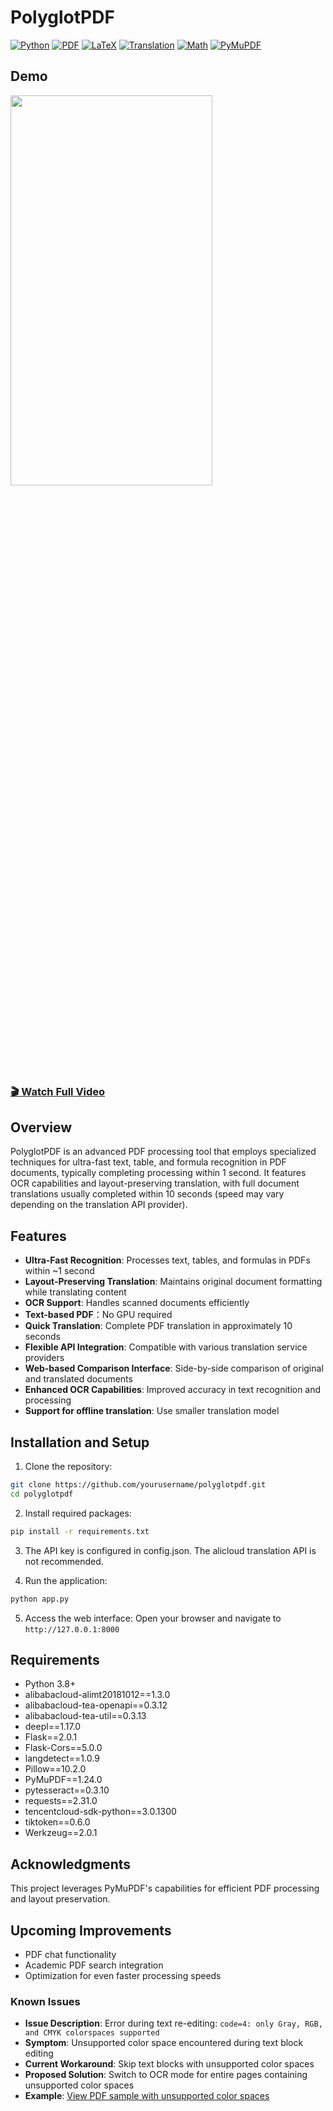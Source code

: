 # PolyglotPDF

[![Python](https://img.shields.io/badge/python-3.8-blue.svg)](https://www.python.org/)
[![PDF](https://img.shields.io/badge/pdf-documentation-brightgreen.svg)](https://example.com)
[![LaTeX](https://img.shields.io/badge/latex-typesetting-orange.svg)](https://www.latex-project.org/)
[![Translation](https://img.shields.io/badge/translation-supported-yellow.svg)](https://example.com)
[![Math](https://img.shields.io/badge/math-formulas-red.svg)](https://example.com)
[![PyMuPDF](https://img.shields.io/badge/PyMuPDF-1.24.0-blue.svg)](https://pymupdf.readthedocs.io/)


## Demo
<img src="https://github.com/CBIhalsen/PolyglotPDF/blob/main/static/demo.gif?raw=true" width="80%" height="40%">

### [🎬 Watch Full Video](https://github.com/CBIhalsen/PolyglotPDF/blob/main/demo.mp4)

## Overview
PolyglotPDF is an advanced PDF processing tool that employs specialized techniques for ultra-fast text, table, and formula recognition in PDF documents, typically completing processing within 1 second. It features OCR capabilities and layout-preserving translation, with full document translations usually completed within 10 seconds (speed may vary depending on the translation API provider).

## Features
- **Ultra-Fast Recognition**: Processes text, tables, and formulas in PDFs within ~1 second
- **Layout-Preserving Translation**: Maintains original document formatting while translating content
- **OCR Support**: Handles scanned documents efficiently
- **Text-based PDF**：No GPU required
- **Quick Translation**: Complete PDF translation in approximately 10 seconds
- **Flexible API Integration**: Compatible with various translation service providers
- **Web-based Comparison Interface**: Side-by-side comparison of original and translated documents
- **Enhanced OCR Capabilities**: Improved accuracy in text recognition and processing
- **Support for offline translation**: Use smaller translation model

## Installation and Setup

1. Clone the repository:
```bash
git clone https://github.com/yourusername/polyglotpdf.git
cd polyglotpdf
```

2. Install required packages:
```bash
pip install -r requirements.txt
```
3. The API key is configured in config.json. The alicloud translation API is not recommended.

4. Run the application:
```bash
python app.py
```

5. Access the web interface:
Open your browser and navigate to `http://127.0.0.1:8000`

## Requirements
- Python 3.8+
- alibabacloud-alimt20181012==1.3.0
- alibabacloud-tea-openapi==0.3.12
- alibabacloud-tea-util==0.3.13
- deepl==1.17.0
- Flask==2.0.1
- Flask-Cors==5.0.0
- langdetect==1.0.9
- Pillow==10.2.0
- PyMuPDF==1.24.0
- pytesseract==0.3.10
- requests==2.31.0
- tencentcloud-sdk-python==3.0.1300
- tiktoken==0.6.0
- Werkzeug==2.0.1

## Acknowledgments
This project leverages PyMuPDF's capabilities for efficient PDF processing and layout preservation.

## Upcoming Improvements
- PDF chat functionality
- Academic PDF search integration
- Optimization for even faster processing speeds

### Known Issues
- **Issue Description**: Error during text re-editing: `code=4: only Gray, RGB, and CMYK colorspaces supported`
- **Symptom**: Unsupported color space encountered during text block editing
- **Current Workaround**: Skip text blocks with unsupported color spaces
- **Proposed Solution**: Switch to OCR mode for entire pages containing unsupported color spaces
- **Example**: [View PDF sample with unsupported color spaces](https://github.com/CBIhalsen/PolyglotPDF/blob/main/static/colorspace_issue_sample.pdf)

